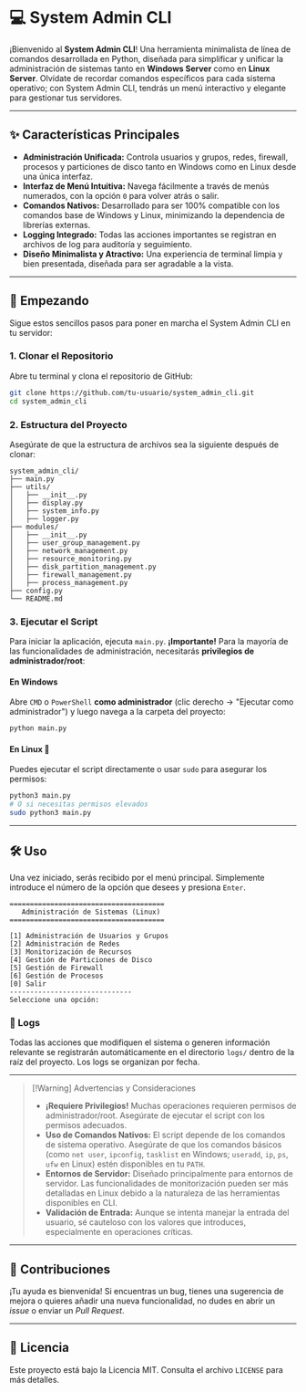 # 💻 System Admin CLI

¡Bienvenido al **System Admin CLI**! Una herramienta minimalista de línea de comandos desarrollada en Python, diseñada para simplificar y unificar la administración de sistemas tanto en **Windows Server** como en **Linux Server**. Olvídate de recordar comandos específicos para cada sistema operativo; con System Admin CLI, tendrás un menú interactivo y elegante para gestionar tus servidores.

---

## ✨ Características Principales

- **Administración Unificada:** Controla usuarios y grupos, redes, firewall, procesos y particiones de disco tanto en Windows como en Linux desde una única interfaz.
- **Interfaz de Menú Intuitiva:** Navega fácilmente a través de menús numerados, con la opción `0` para volver atrás o salir.
- **Comandos Nativos:** Desarrollado para ser 100% compatible con los comandos base de Windows y Linux, minimizando la dependencia de librerías externas.
- **Logging Integrado:** Todas las acciones importantes se registran en archivos de log para auditoría y seguimiento.
- **Diseño Minimalista y Atractivo:** Una experiencia de terminal limpia y bien presentada, diseñada para ser agradable a la vista.

---

## 🚀 Empezando

Sigue estos sencillos pasos para poner en marcha el System Admin CLI en tu servidor:

### 1. Clonar el Repositorio

Abre tu terminal y clona el repositorio de GitHub:

```bash
git clone https://github.com/tu-usuario/system_admin_cli.git
cd system_admin_cli
```

### 2. Estructura del Proyecto

Asegúrate de que la estructura de archivos sea la siguiente después de clonar:

```
system_admin_cli/
├── main.py
├── utils/
│   ├── __init__.py
│   ├── display.py
│   ├── system_info.py
│   ├── logger.py
├── modules/
│   ├── __init__.py
│   ├── user_group_management.py
│   ├── network_management.py
│   ├── resource_monitoring.py
│   ├── disk_partition_management.py
│   ├── firewall_management.py
│   ├── process_management.py
├── config.py
└── README.md
```

### 3. Ejecutar el Script

Para iniciar la aplicación, ejecuta `main.py`. **¡Importante!** Para la mayoría de las funcionalidades de administración, necesitarás **privilegios de administrador/root**:

#### En Windows

Abre `CMD` o `PowerShell` **como administrador** (clic derecho -> "Ejecutar como administrador") y luego navega a la carpeta del proyecto:

```bash
python main.py
```

#### En Linux 🐧

Puedes ejecutar el script directamente o usar `sudo` para asegurar los permisos:

```bash
python3 main.py
# O si necesitas permisos elevados
sudo python3 main.py
```

---

## 🛠️ Uso

Una vez iniciado, serás recibido por el menú principal. Simplemente introduce el número de la opción que desees y presiona `Enter`.

```
======================================
   Administración de Sistemas (Linux)
======================================

[1] Administración de Usuarios y Grupos
[2] Administración de Redes
[3] Monitorización de Recursos
[4] Gestión de Particiones de Disco
[5] Gestión de Firewall
[6] Gestión de Procesos
[0] Salir
------------------------------
Seleccione una opción:
```

### 📝 Logs

Todas las acciones que modifiquen el sistema o generen información relevante se registrarán automáticamente en el directorio `logs/` dentro de la raíz del proyecto. Los logs se organizan por fecha.

---

> [!Warning] Advertencias y Consideraciones
> 
> - **¡Requiere Privilegios!** Muchas operaciones requieren permisos de administrador/root. Asegúrate de ejecutar el script con los permisos adecuados.
> - **Uso de Comandos Nativos:** El script depende de los comandos de sistema operativo. Asegúrate de que los comandos básicos (como `net user`, `ipconfig`, `tasklist` en Windows; `useradd`, `ip`, `ps`, `ufw` en Linux) estén disponibles en tu `PATH`.
> - **Entornos de Servidor:** Diseñado principalmente para entornos de servidor. Las funcionalidades de monitorización pueden ser más detalladas en Linux debido a la naturaleza de las herramientas disponibles en CLI.
> - **Validación de Entrada:** Aunque se intenta manejar la entrada del usuario, sé cauteloso con los valores que introduces, especialmente en operaciones críticas.

---

## 🤝 Contribuciones

¡Tu ayuda es bienvenida! Si encuentras un bug, tienes una sugerencia de mejora o quieres añadir una nueva funcionalidad, no dudes en abrir un _issue_ o enviar un _Pull Request_.

---
## 📜 Licencia

Este proyecto está bajo la Licencia MIT. Consulta el archivo `LICENSE` para más detalles.